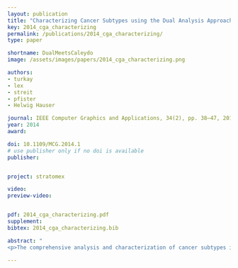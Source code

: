 ```yaml
---
layout: publication
title: "Characterizing Cancer Subtypes using the Dual Analysis Approach in Caleydo StratomeX"
key: 2014_cga_characterizing
permalink: /publications/2014_cga_characterizing/
type: paper

shortname: DualMeetsCaleydo
image: /assets/images/papers/2014_cga_characterizing.png

authors:
- turkay
- lex
- streit
- pfister
- Helwig Hauser

journal: IEEE Computer Graphics and Applications, 34(2), pp. 38–47, 2014.
year: 2014
award:

doi: 10.1109/MCG.2014.1
# use publisher only if no doi is available
publisher:


project: stratomex

video:
preview-video:


pdf: 2014_cga_characterizing.pdf
supplement:
bibtex: 2014_cga_characterizing.bib

abstract: "
<p>The comprehensive analysis and characterization of cancer subtypes is an important problem to which significant resources have been devoted in recent years. In this paper we integrate the dual analysis method, which uses statistics to describe both the dimensions and the rows of a high dimensional dataset, into StratomeX, a Caleydo view tailored to cancer subtype analysis. We introduce significant difference plots for showing the elements of a candidate cancer subtype that differ significantly from other subtypes, thus enabling analysts to characterize cancer subtypes. We also enable analysts to investigate how samples relate to the subtype they are assigned and to the other groups. Our approach gives analysts the ability to create well-defined candidate subtypes based on statistical properties. We demonstrate the utility of our approach in three case studies, where we show that we are able to reproduce findings from a published cancer subtype characterization.</p>"

---
```


